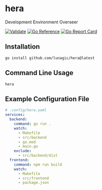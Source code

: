# hera

Development Environment Overseer

[![Validate](https://github.com/lunagic/hera/actions/workflows/validate.yml/badge.svg)](https://github.com/lunagic/hera/actions/workflows/validate.yml)
[![Go Reference](https://pkg.go.dev/badge/github.com/lunagic/hera.svg)](https://pkg.go.dev/github.com/lunagic/hera)
[![Go Report Card](https://goreportcard.com/badge/github.com/lunagic/hera)](https://goreportcard.com/report/github.com/lunagic/hera)

## Installation

```shell
go install github.com/lunagic/hera@latest
```

## Command Line Usage

```shell
hera
```

## Example Configuration File

```yaml
# .config/hera.yaml
services:
  backend:
    command: go run .
    watch:
      - Makefile
      - src/backend
      - go.mod
      - main.go
    exclude:
      - src/backend/dist
  frontend:
    command: npm run build
    watch:
      - Makefile
      - src/frontend
      - package.json
```
